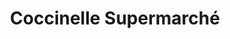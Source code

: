 ---
title: "Coccinelle Supermarché"
url: /caen/coccinelle-supermarche-rue-general-moulin/
shop: supermarché
---